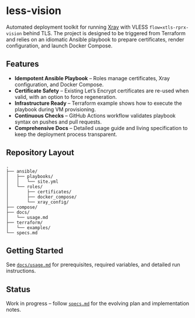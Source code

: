 # less-vision

Automated deployment toolkit for running [Xray](https://github.com/XTLS/Xray-core) with VLESS `flow=xtls-rprx-vision` behind TLS. The project is designed to be triggered from Terraform and relies on an idiomatic Ansible playbook to prepare certificates, render configuration, and launch Docker Compose.

## Features
- **Idempotent Ansible Playbook** – Roles manage certificates, Xray configuration, and Docker Compose.
- **Certificate Safety** – Existing Let’s Encrypt certificates are re-used when valid, with an option to force regeneration.
- **Infrastructure Ready** – Terraform example shows how to execute the playbook during VM provisioning.
- **Continuous Checks** – GitHub Actions workflow validates playbook syntax on pushes and pull requests.
- **Comprehensive Docs** – Detailed usage guide and living specification to keep the deployment process transparent.

## Repository Layout
```
.
├── ansible/
│   ├── playbooks/
│   │   └── site.yml
│   └── roles/
│       ├── certificates/
│       ├── docker_compose/
│       └── xray_config/
├── compose/
├── docs/
│   └── usage.md
├── terraform/
│   └── examples/
└── specs.md
```

## Getting Started
See [`docs/usage.md`](docs/usage.md) for prerequisites, required variables, and detailed run instructions.

## Status
Work in progress – follow [`specs.md`](specs.md) for the evolving plan and implementation notes.

